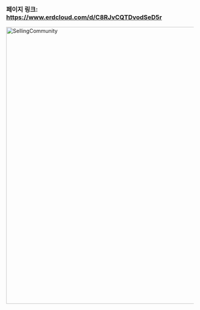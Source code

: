 ### 페이지 링크: https://www.erdcloud.com/d/C8RJvCQTDvodSeD5r

<img width="743" alt="SellingCommunity" src="https://user-images.githubusercontent.com/121341289/212661135-1d7f2fbe-1fd8-47fc-ba78-99ddcd0eb268.png">
